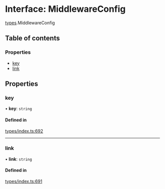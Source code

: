 # Interface: MiddlewareConfig

[types](../wiki/types).MiddlewareConfig

## Table of contents

### Properties

- [key](../wiki/types.MiddlewareConfig#key)
- [link](../wiki/types.MiddlewareConfig#link)

## Properties

### key

• **key**: `string`

#### Defined in

[types/index.ts:692](https://github.com/PolymeshAssociation/polymesh-sdk/blob/e978aefd/src/types/index.ts#L692)

___

### link

• **link**: `string`

#### Defined in

[types/index.ts:691](https://github.com/PolymeshAssociation/polymesh-sdk/blob/e978aefd/src/types/index.ts#L691)
